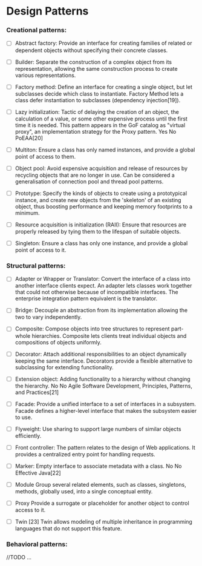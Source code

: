 # Design Patterns

### Creational patterns:

- [ ] Abstract factory: Provide an interface for creating families of related or dependent objects without specifying their concrete classes.
	
- [ ] Builder:	Separate the construction of a complex object from its representation, allowing the same construction process to create various representations.
	
- [ ] Factory method:	Define an interface for creating a single object, but let subclasses decide which class to instantiate. Factory Method lets a class defer instantiation to subclasses (dependency injection[19]).

- [ ] Lazy initialization:	Tactic of delaying the creation of an object, the calculation of a value, or some other expensive process until the first time it is needed. This pattern appears in the GoF catalog as "virtual proxy", an implementation strategy for the Proxy pattern.	Yes	No	PoEAA[20]

- [ ] Multiton:	Ensure a class has only named instances, and provide a global point of access to them.

- [ ] Object pool: Avoid expensive acquisition and release of resources by recycling objects that are no longer in use. Can be considered a generalisation of connection pool and thread pool patterns.

- [ ] Prototype: Specify the kinds of objects to create using a prototypical instance, and create new objects from the 'skeleton' of an existing object, thus boosting performance and keeping memory footprints to a minimum.

- [ ] Resource acquisition is initialization (RAII): Ensure that resources are properly released by tying them to the lifespan of suitable objects.

- [ ] Singleton: Ensure a class has only one instance, and provide a global point of access to it.

### Structural patterns:

- [ ] Adapter or Wrapper or Translator:	Convert the interface of a class into another interface clients expect. An adapter lets classes work together that could not otherwise because of incompatible interfaces. The enterprise integration pattern equivalent is the translator.

- [ ] Bridge:	Decouple an abstraction from its implementation allowing the two to vary independently.

- [ ] Composite:	Compose objects into tree structures to represent part-whole hierarchies. Composite lets clients treat individual objects and compositions of objects uniformly.

- [ ] Decorator:	Attach additional responsibilities to an object dynamically keeping the same interface. Decorators provide a flexible alternative to subclassing for extending functionality.

- [ ] Extension object:	Adding functionality to a hierarchy without changing the hierarchy.	No	No	Agile Software Development, Principles, Patterns, and Practices[21]

- [ ] Facade:	Provide a unified interface to a set of interfaces in a subsystem. Facade defines a higher-level interface that makes the subsystem easier to use.

- [ ] Flyweight:	Use sharing to support large numbers of similar objects efficiently.

- [ ] Front controller:	The pattern relates to the design of Web applications. It provides a centralized entry point for handling requests.

- [ ] Marker:	Empty interface to associate metadata with a class.	No	No	Effective Java[22]

- [ ] Module	Group several related elements, such as classes, singletons, methods, globally used, into a single conceptual entity.

- [ ] Proxy	Provide a surrogate or placeholder for another object to control access to it.
	
- [ ] Twin [23]	Twin allows modeling of multiple inheritance in programming languages that do not support this feature.

### Behavioral patterns:

//TODO ...
